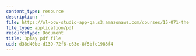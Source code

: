 ```yaml
---
content_type: resource
description: ''
file: https://ol-ocw-studio-app-qa.s3.amazonaws.com/courses/15-071-the-analytics-edge-spring-2017/d38d40bed13972f6c63e8f5bfc1983f4_3cN7bSffVm4.pdf
file_type: application/pdf
resourcetype: Document
title: 3play pdf file
uid: d38d40be-d139-72f6-c63e-8f5bfc1983f4
---
```

